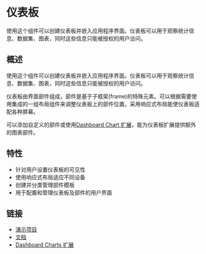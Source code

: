 # 仪表板

使用这个组件可以创建仪表板并嵌入应用程序界面。仪表板可以用于观察统计信息、数据集、图表，同时这些信息只能被授权的用户访问。

## 概述
使用这个组件可以创建仪表板并嵌入应用程序界面。仪表板可以用于观察统计信息、数据集、图表，同时这些信息只能被授权的用户访问。

仪表板由界面部件组成，部件是基于子框架(frame)的特殊元素。可以根据需要使用集成的一组布局组件来调整仪表板上的部件位置。采用响应式布局能使仪表板适配各种屏幕。

可以添加自定义的部件或使用[Dashboard Chart 扩展](https://github.com/cuba-platform/dashboard-chart-addon)，能为仪表板扩展提供额外的图表部件。

## 特性
- 针对用户设置仪表板的可见性
- 使用响应式布局适应不同设备
- 创建并分类管理部件模板
- 用于配置和管理仪表板及部件的用户界面

## 链接
- [演示项目](https://github.com/cuba-platform/dashboard-addon-demo)
- [文档](https://github.com/cuba-platform/dashboard-addon-demo)
- [Dashboard Charts 扩展](https://github.com/cuba-platform/dashboard-addon-demo)